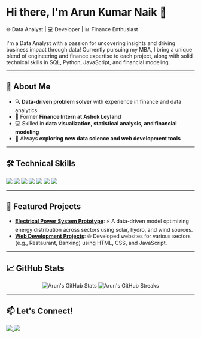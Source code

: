 # Hi there, I'm Arun Kumar Naik 👋

🌐 Data Analyst | 💻 Developer | 📊 Finance Enthusiast

I'm a Data Analyst with a passion for uncovering insights and driving business impact through data! Currently pursuing my MBA, I bring a unique blend of engineering and finance expertise to each project, along with solid technical skills in SQL, Python, JavaScript, and financial modeling.

---

## 🚀 About Me
- 🔍 **Data-driven problem solver** with experience in finance and data analytics
- 🏢 Former **Finance Intern at Ashok Leyland**
- 💻 Skilled in **data visualization, statistical analysis, and financial modeling**
- 🌱 Always **exploring new data science and web development tools**

---

## 🛠️ Technical Skills
<p align="left">
  <img src="https://img.shields.io/badge/SQL-%2307405e.svg?&style=for-the-badge&logo=amazon-dynamodb&logoColor=white" />
  <img src="https://img.shields.io/badge/Python-%2314354C.svg?&style=for-the-badge&logo=python&logoColor=white" />
  <img src="https://img.shields.io/badge/JavaScript-%23F7DF1E.svg?&style=for-the-badge&logo=javascript&logoColor=black" />
  <img src="https://img.shields.io/badge/Excel-%2334A853.svg?&style=for-the-badge&logo=microsoft-excel&logoColor=white" />
  <img src="https://img.shields.io/badge/Bootstrap-%23563D7C.svg?&style=for-the-badge&logo=bootstrap&logoColor=white" />
  <img src="https://img.shields.io/badge/Tableau-%23E97627.svg?&style=for-the-badge&logo=tableau&logoColor=white" />
  <img src="https://img.shields.io/badge/Power_BI-%23F2C811.svg?&style=for-the-badge&logo=powerbi&logoColor=black" />
</p>

---

## 💼 Featured Projects
- **[Electrical Power System Prototype](#)**: ⚡ A data-driven model optimizing energy distribution across sectors using solar, hydro, and wind sources.
- **[Web Development Projects](#)**: 🌐 Developed websites for various sectors (e.g., Restaurant, Banking) using HTML, CSS, and JavaScript.

---

## 📈 GitHub Stats

<p align="center">
  <img src="https://github-readme-stats.vercel.app/api?username=ArunKumarNaikMegavath&show_icons=true&theme=radical" alt="Arun's GitHub Stats" />
  <img src="https://github-readme-streak-stats.herokuapp.com/?user=ArunKumarNaikMegavath&theme=radical" alt="Arun's GitHub Streaks" />
</p>

---

## 📫 Let's Connect!
<p align="left">
  <a href="https://www.linkedin.com/in/megavatharunkumarnaik/" target="_blank">
    <img src="https://img.shields.io/badge/LinkedIn-%230077B5.svg?&style=for-the-badge&logo=linkedin&logoColor=white" />
  </a>
  <a href="mailto:megavatharunkumarnaik2001@gmail.com">
    <img src="https://img.shields.io/badge/Gmail-D14836?style=for-the-badge&logo=gmail&logoColor=white" />
  </a>
</p>
